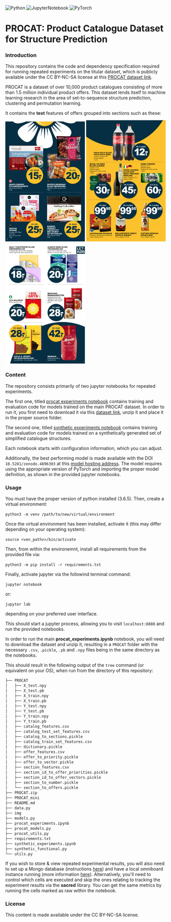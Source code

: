 ![Python](https://img.shields.io/badge/python-v3.6.5-green.svg)
![JupyterNotebook](https://img.shields.io/badge/jupyter-v4.6.1-blue.svg)
![PyTorch](https://img.shields.io/badge/pytorch-v1.4.0-blue.svg)
# PROCAT: Product Catalogue Dataset for Structure Prediction

### Introduction
This repository contains the code and dependency specification required for running repeated experiments on the titular dataset, which is publicly available under the CC BY-NC-SA license at this [PROCAT dataset link](https://doi.org/10.6084/m9.figshare.14709507).

PROCAT is a dataset of over 10,000 product catalogues consisting of more than 1.5 million individual product offers. This dataset lends itself to machine learning research in the area of set-to-sequence structure prediction, clustering and permutation learning.

It contains the **text** features of offers grouped into sections such as these:
<p float="left">
  <img src="./img/sample_catalog_section_1.png" width="250" />
  <img src="./img/sample_catalog_section_2.png" width="250" /> 
  <img src="./img/sample_catalog_section_3.png" width="250" />
</p>

### Content

The repository consists primarily of two jupyter notebooks for repeated experiments.

The first one, titled [procat experiments notebook](procat_experiments.ipynb) contains training and evaluation code for models trained on the main PROCAT dataset. In order to run it, you first need to download it via this [dataset link](https://doi.org/10.6084/m9.figshare.14709507), unzip it and place it in the proper source folder.

The second one, titled [synthetic experiments notebook](synthetic_experiments.ipynb) contains training and evaluation code for models trained on a synthetically generated set of simplified catalogue structures.

Each notebook starts with configuration information, which you can adjust.

Additionally, the best performing model is made available with the DOI `10.5281/zenodo.4896303` at this [model hosting address](https://zenodo.org/record/4896303#.YLnxgZMzbOQ). The model requires using the appropriate version of PyTorch and importing the proper model definition, as shown in the provided jupyter notebooks.




### Usage

You must have the proper version of python installed (3.6.5). Then, create a virtual environment:

`python3 -m venv /path/to/new/virtual/environment`

Once the virtual environment has been installed, activate it (this may differ depending on your operating system):

`source <ven_pathv>/bin/activate`

Then, from within the environemnt, install all requirements from the provided file via:

`python3 -m pip install -r requirements.txt`

Finally, activate jupyter via the followind terminal command:

`jupyter notebook` 

or:

`jupyter lab`

depending on your preferred user interface.

This should start a jupyter process, allowing you to visit `localhost:8888` and run the provided notebooks.

In order to run the main **procat_experiments.ipynb** notebook, you will need to download the dataset and unzip it, resulting in a `PROCAT` folder with the necessary `.csv`, `.pickle`, `.pb` and `.npy` files being in the same directory as the notebooks.

This should result in the following output of the `tree` command (or equivalent on your OS), when run from the directory of this repository:

```asciidoc
├── PROCAT
│   ├── X_test.npy
│   ├── X_test.pb
│   ├── X_train.npy
│   ├── X_train.pb
│   ├── Y_test.npy
│   ├── Y_test.pb
│   ├── Y_train.npy
│   ├── Y_train.pb
│   ├── catalog_features.csv
│   ├── catalog_test_set_features.csv
│   ├── catalog_to_sections.pickle
│   ├── catalog_train_set_features.csv
│   ├── dictionary.pickle
│   ├── offer_features.csv
│   ├── offer_to_priority.pickle
│   ├── offer_to_vector.pickle
│   ├── section_features.csv
│   ├── section_id_to_offer_priorities.pickle
│   ├── section_id_to_offer_vectors.pickle
│   ├── section_to_number.pickle
│   └── section_to_offers.pickle
├── PROCAT.zip
├── PROCAT_mini
├── README.md
├── data.py
├── img
├── models.py
├── procat_experiments.ipynb
├── procat_models.py
├── procat_utils.py
├── requirements.txt
├── synthetic_experiments.ipynb
├── synthetic_functional.py
└── utils.py

```

If you wish to store & view repeated experimental results, you will also need to set up a Mongo database (instructions [here](https://docs.mongodb.com/manual/installation/#std-label-tutorial-installation)) and have a local omniboard instance running (more information [here](https://github.com/vivekratnavel/omniboard)). Alternatively, you'll need to control which cells are executed and skip the ones relating to tracking the experiment results via the **sacred** library. You can get the same metrics by running the cells marked as raw within the notebook.


### License

This content is made available under the CC BY-NC-SA license.
